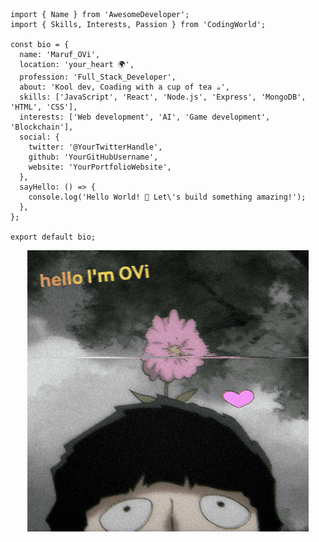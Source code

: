 ```
import { Name } from 'AwesomeDeveloper';
import { Skills, Interests, Passion } from 'CodingWorld';

const bio = {
  name: 'Maruf_OVi',
  location: 'your_heart 🌍',
  profession: 'Full_Stack_Developer',
  about: 'Kool dev, Coading with a cup of tea ☕',
  skills: ['JavaScript', 'React', 'Node.js', 'Express', 'MongoDB', 'HTML', 'CSS'],
  interests: ['Web development', 'AI', 'Game development', 'Blockchain'],
  social: {
    twitter: '@YourTwitterHandle',
    github: 'YourGitHubUsername',
    website: 'YourPortfolioWebsite',
  },
  sayHello: () => {
    console.log('Hello World! 🌟 Let\'s build something amazing!');
  },
};

export default bio;
```
<div align="center">
	<img src="https://github.com/iamovi/iamovi/blob/main/main.gif" alt="hello I'm OVi, i love code">
</div>
